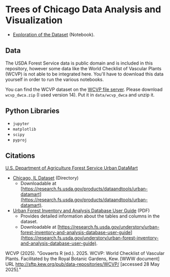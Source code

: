 # Trees of Chicago Data Analysis and Visualization

* [Exploration of the Dataset](./explore_chicago_il.ipynb) (Notebook).

## Data

The USDA Forest Service data is public domain and is included in this repository, however some data like the World Checklist of Vascular Plants (WCVP) is not able to be integrated here. You'll have to download this data yourself in order to run the various notebooks.

You can find the WCVP dataset on the [WCVP file server](http://sftp.kew.org/pub/data-repositories/WCVP/). Please download `wcvp_dwca.zip` (I used version 14). Put it in `data/wcvp_dwca` and unzip it.

## Python Libraries

* `jupyter`
* `matplotlib`
* `scipy`
* `pyproj`

## Citations

[U.S. Department of Agriculture Forest Service Urban DataMart](https://research.fs.usda.gov/products/dataandtools/urban-datamart)

* [Chicago, IL Dataset](./data/Urban%20DataMart/Chicago_IL_CSV/) (Directory)
  - Downloadable at [https://research.fs.usda.gov/products/dataandtools/urban-datamart](https://research.fs.usda.gov/products/dataandtools/urban-datamart).
* [Urban Forest Inventory and Analysis Database User Guide](./documents/Urban%20DataMart/wo-v10-0_nov2024_ug_urbanfiadb_database_description.pdf) (PDF)
  - Provides detailed information about the tables and columns in the dataset.
  - Downloadable at [https://research.fs.usda.gov/understory/urban-forest-inventory-and-analysis-database-user-guide](https://research.fs.usda.gov/understory/urban-forest-inventory-and-analysis-database-user-guide).

WCVP (2025). "Govaerts R (ed.). 2025. WCVP: World Checklist of Vascular Plants. Facilitated by the Royal Botanic Gardens, Kew. [WWW document] URL http://sftp.kew.org/pub/data-repositories/WCVP/ [accessed 28 May 2025]."
